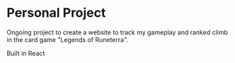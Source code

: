 # Personal Project

Ongoing project to create a website to track my gameplay and ranked climb in the card game "Legends of Runeterra".

Built in React
